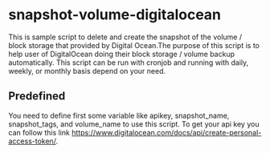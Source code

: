 # snapshot-volume-digitalocean
This is sample script to delete and create the snapshot of the volume / block storage that provided by Digital Ocean.The purpose of this script is to help user of DigitalOcean doing their block storage / volume backup automatically. This script can be run with cronjob and running with daily, weekly, or monthly basis depend on your need. 

## Predefined
You need to define first some variable like apikey, snapshot_name, snapshot_tags, and volume_name to use this script. To get your api key you can follow this link https://www.digitalocean.com/docs/api/create-personal-access-token/. 
